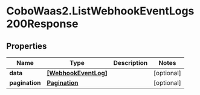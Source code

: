 # CoboWaas2.ListWebhookEventLogs200Response

## Properties

Name | Type | Description | Notes
------------ | ------------- | ------------- | -------------
**data** | [**[WebhookEventLog]**](WebhookEventLog.md) |  | [optional] 
**pagination** | [**Pagination**](Pagination.md) |  | [optional] 



